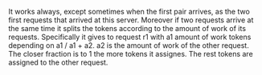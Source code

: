 It works always, except sometimes when the first pair arrives, as the two first requests that arrived at this server. Moreover if two requests arrive at the same time it splits the tokens according to the amount of work of its requests. Specifically it gives to request r1 with a1 amount of work tokens depending on a1 / a1 + a2. a2 is the amount of work of the other request. The closer fraction is to 1 the more tokens it assignes. The rest tokens are assigned to the other request.
